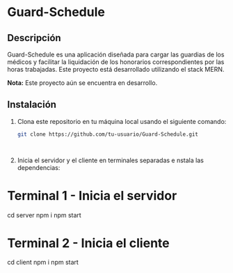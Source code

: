 # Guard-Schedule

<!-- ![Guard-Schedule Logo](url_del_logo) --> <!-- Si tienes un logo, puedes proporcionar la URL aquí -->

## Descripción

Guard-Schedule es una aplicación diseñada para cargar las guardias de los médicos y facilitar la liquidación de los honorarios correspondientes por las horas trabajadas. Este proyecto está desarrollado utilizando el stack MERN.

**Nota:** Este proyecto aún se encuentra en desarrollo.

## Instalación

1. Clona este repositorio en tu máquina local usando el siguiente comando:

   ```bash
   git clone https://github.com/tu-usuario/Guard-Schedule.git

  
2. Inicia el servidor y el cliente en terminales separadas e nstala las dependencias:

  # Terminal 1 - Inicia el servidor
  cd server
  npm i
  npm start

  # Terminal 2 - Inicia el cliente
  cd client
  npm i
  npm start

